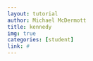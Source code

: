 ```yaml
---
layout: tutorial
author: Michael McDermott
title: kennedy
img: true
categories: [student]
link: #
---
```


